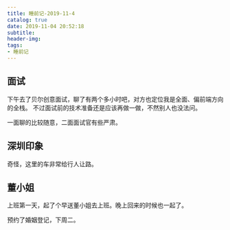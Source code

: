 ```yaml
---
title: 睡前记-2019-11-4
catalog: true
date: 2019-11-04 20:52:18
subtitle:
header-img:
tags:
- 睡前记
---
```

## 面试

下午去了贝尔创意面试，聊了有两个多小时吧，对方也定位我是全面、偏前端方向的全栈。 不过面试前的技术准备还是应该再做一做，不然别人也没法问。

一面聊的比较随意，二面面试官有些严肃。

## 深圳印象

奇怪，这里的车非常给行人让路。

## 董小姐

上班第一天，起了个早送董小姐去上班。晚上回来的时候也一起了。

预约了婚姻登记，下周二。
